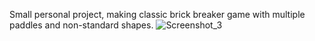 Small personal project, making classic brick breaker game with multiple paddles and non-standard shapes.
![Screenshot_3](https://github.com/grazinskisd/BrickBreaker/assets/7268374/1c8c3bba-787c-466c-95e0-b85dd785094c)
